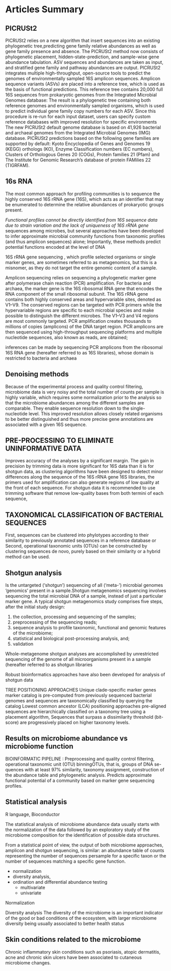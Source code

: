 
# Articles Summary

## PICRUSt2
 PICRUSt2 relies on a new algorithm that insert sequences into an existing phylogenetic tree,predicting gene family relative abundances as well as gene family presence and absence.
 The PICRUSt2 method now consists of phylogenetic placement, hidden-state-prediction, and sample-wise gene abundance tabulation. ASV sequences and abundances are taken as input, and stratified gene family and pathway abundances are output.
  PICRUSt2 integrates multiple high-throughput, open-source tools to predict the genomes of
environmentally sampled 16S amplicon sequences. Amplicon sequence variants (ASVs) are
placed into a reference tree, which is used as the basis of functional predictions. This reference
tree contains 20,000 full 16S sequences from prokaryotic genomes from the Integrated Microbial
Genomes database:
  The result is a phylogenetic tree containing both reference genomes and
environmentally sampled organisms, which is used to predict individual gene family copy
numbers for each ASV. Since this procedure is re-run for each input dataset, users can specify
custom reference databases with improved resolution for specific environments
 The new PICRUSt2 default genome database is based on 41,926 bacterial and archaeal genomes
from the Integrated Microbial Genomes (IMG) database.
 PICRUSt2 predictions based on the following gene families are supported by default: Kyoto
Encyclopedia of Genes and Genomes 19 (KEGG) orthologs (KO), Enzyme Classification numbers
(EC numbers), Clusters of Orthologous Genes 20 (COGs), Protein families 21 (Pfam) and The
Institute for Genomic Research’s database of protein FAMilies 22 (TIGRFAM).

## 16s RNA
 The most common approach for profiling communities is to sequence the highly conserved 16S rRNA
gene (16S), which acts as an identifier that may be enumerated to determine the relative
abundances of prokaryotic groups present.

 *Functional profiles cannot be directly identified from 16S sequence data due to strain variation and the lack of uniqueness of 16S rRNA gene*
sequences among microbes, but several approaches have been developed to infer approximate microbial community functions from taxonomic profiles (and thus amplicon sequences) alone;
Importantly, these methods predict potential functions encoded at the level of DNA

 16S rRNA gene sequencing  , which profile selected organisms or single marker genes, are sometimes referred to as metagenomics, but this is a misnomer, as they do not target the entire genomic content of a sample.

 Amplicon sequencing relies on sequencing a phylogenetic marker gene after polymerase chain reaction (PCR) amplification.
 For bacteria and archaea, the marker gene is the 16S ribosomal RNA gene that encodes the RNA component of the small ribosomal subunit. The 16S rRNA gene contains both highly conserved areas and hypervariable sites, denoted as V1–V9.  The conserved regions can be targeted with PCR primers while the hypervariable regions are specific to each microbial species and make possible to distinguish the different microbes. The V1–V3 and V4 regions are most commonly targeted.
PCR amplification creates thousands to millions of copies (amplicons) of the DNA target region.
PCR amplicons are then sequenced using high-throughput sequencing platforms and multiple nucleotide
sequences, also known as reads, are obtained;

inferences can be made by sequencing PCR amplicons from the ribosomal
16S RNA gene (hereafter referred to as 16S libraries), whose
domain is restricted to bacteria and archaea


## Denoising methods
Because of the experimental process and quality control filtering, microbiome data is very noisy and the total number of counts per sample is highly variable, which requires some normalization prior to the analysis so that the microbiome abundances among the different samples are comparable.
They enable sequence resolution down to the single-nucleotide level. This improved resolution allows closely related organisms to be better distinguished and thus more precise gene annotations are
associated with a given 16S sequence.
## PRE-PROCESSING TO ELIMINATE UNINFORMATIVE DATA
 Improves  accuracy of the analyses by a significant margin.
The gain in precision by trimming data is more significant for 16S data than it is for shotgun data, as clustering algorithms have been designed to detect minor differences along the sequence of the 16S rRNA gene
16S libraries, the primers used for
amplification can also generate regions of low quality at the
front of each sequence. For shotgun data it is recommended to
use trimming software that remove low-quality bases from both
termini of each sequence,
## TAXONOMICAL CLASSIFICATION OF BACTERIAL SEQUENCES
First, sequences can be clustered into phylotypes according
to their similarity to previously annotated sequences in a
reference database or Second, operational
taxonomic units (OTUs) can be constructed by clustering
sequences de novo, purely based on their similarity or a hybrid method can be used.

## Shotgun analysis
Is the untargeted (‘shotgun’) sequencing of all (‘meta-’) microbial genomes ‘genomics’ present in a sample.Shotgun metagenomics sequencing involves sequencing the total microbial DNA of a sample, instead of just a particular marker gene.
A typical shotgun metagenomics study comprises five steps, after the initial study design:

  1.  the collection, processing and sequencing of the samples;
  1.  preprocessing of the sequencing reads;
  1.  sequence analysis to profile taxonomic, functional and genomic features of the microbiome;
  1.  statistical and biological post-processing analysis, and;
  1.  validation

Whole-metagenome shotgun analyses are accomplished by unrestricted sequencing of the
genome of all microorganisms present in a sample (hereafter
referred to as shotgun libraries

Robust bioinformatics approaches have also been developed for analysis of shotgun data
 
TREE POSITIONING APPROACHES 
Unique clade-specific marker genes marker catalog is pre-computed from previously sequenced bacterial genomes and sequences are taxonomically classified by querying the catalog
Lowest common ancestor (LCA) positioning approaches pre-aligned
sequences are hierarchically classified on a taxonomy tree using a placement algorithm, Sequences that surpass a dissimilarity threshold
(bit-score) are progressively placed on higher taxonomy
levels.

## Results on microbiome abundance vs microbiome function
 BIOINFORMATIC PIPELINE :
 Preprocessing and quality control filtering, operational taxonomic unit (OTU) binningOTUs, that is, groups of DNA se-quences with at least 97% similarity, taxonomy assignment, construction of the abundance table and phylogenetic analysis.
Predicts approximate functional potential of a community based on marker gene sequencing profiles.

## Statistical analysis

R language, Bioconductor

The statistical analysis of microbiome abundance data usually starts with the normalization of the data followed by an exploratory study of the microbiome composition for the identification of possible data structures.

From a statistical point of view, the output of both microbiome approaches, amplicon and shotgun sequencing, is similar: an abundance table of counts representing the number of sequences persample for a specific taxon or the number of sequences matching a specific gene function.

  - normalization
  - diversity analysis,
  - ordination and differential abundance testing
  	- multivariate
  	- univariate

Normalization

Diversity analysis
The diversity of the microbiome is an important indicator of the
good or bad conditions of the ecosystem, with larger microbiome diversity being usually associated to better health status

## Skin conditions related to the microbiome
Chronic inflammatory skin conditions such as psoriasis, atopic dermatitis, acne
and chronic skin ulcers have been associated to cutaneous microbiome changes.